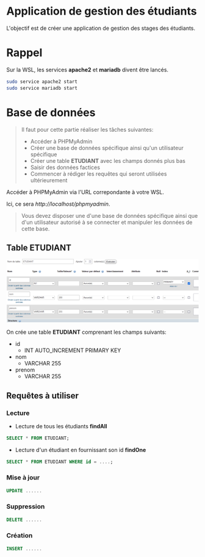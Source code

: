 # Application de gestion des étudiants

L'objectif est de créer une application de gestion des stages des étudiants.

# Rappel

Sur la WSL, les services **apache2** et **mariadb** divent être lancés.

```bash
sudo service apache2 start
sudo service mariadb start
```

# Base de données

> Il faut pour cette partie réaliser les tâches suivantes:
> - Accéder à PHPMyAdmin
> - Créer une base de données spécifique ainsi qu'un utilisateur spécifique
> - Créer une table **ETUDIANT** avec les champs donnés plus bas
> - Saisir des données factices
> - Commencer à rédiger les requêtes qui seront utilisées ultérieurement

Accéder à PHPMyAdmin via l'URL correpondante à votre WSL.

Ici, ce sera *http://localhost/phpmyadmin*.

> Vous devez disposer une d'une base de données spécifique ainsi que d'un utilisateur autorisé à se connecter et manipuler les données de cette base.

## Table ETUDIANT

![readm_docs/img.png](readme_docs/img.png)

On crée une table **ETUDIANT** comprenant les champs suivants:
- id
  - INT AUTO_INCREMENT PRIMARY KEY
- nom
  - VARCHAR 255
- prenom
  - VARCHAR 255

## Requêtes à utiliser

### Lecture

- Lecture de tous les étudiants **findAll**
```sql
SELECT * FROM ETUDIANT;
```

- Lecture d'un étudiant en fournissant son id **findOne**
```sql
SELECT * FROM ETUDIANT WHERE id = ....;
```

### Mise à jour

```sql
UPDATE ......
```

### Suppression

```sql
DELETE ......
```

### Création

```sql
INSERT ......
```